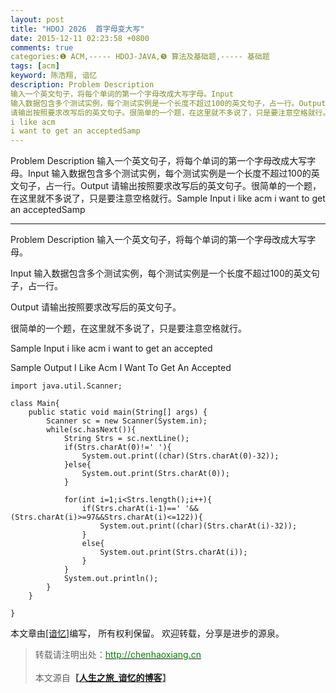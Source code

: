 ```yaml
---
layout: post
title: "HDOJ 2026  首字母变大写"
date: 2015-12-11 02:23:58 +0800
comments: true
categories:❶ ACM,----- HDOJ-JAVA,❺ 算法及基础题,----- 基础题
tags: [acm]
keyword: 陈浩翔, 谙忆
description: Problem Description 
输入一个英文句子，将每个单词的第一个字母改成大写字母。Input 
输入数据包含多个测试实例，每个测试实例是一个长度不超过100的英文句子，占一行。Output 
请输出按照要求改写后的英文句子。很简单的一个题，在这里就不多说了，只是要注意空格就行。Sample Input 
i like acm 
i want to get an acceptedSamp 
---
```



Problem Description 
输入一个英文句子，将每个单词的第一个字母改成大写字母。Input 
输入数据包含多个测试实例，每个测试实例是一个长度不超过100的英文句子，占一行。Output 
请输出按照要求改写后的英文句子。很简单的一个题，在这里就不多说了，只是要注意空格就行。Sample Input 
i like acm 
i want to get an acceptedSamp
<!-- more -->
----------

Problem Description
输入一个英文句子，将每个单词的第一个字母改成大写字母。

 

Input
输入数据包含多个测试实例，每个测试实例是一个长度不超过100的英文句子，占一行。

 

Output
请输出按照要求改写后的英文句子。

很简单的一个题，在这里就不多说了，只是要注意空格就行。
 

Sample Input
i like acm
i want to get an accepted
 

Sample Output
I Like Acm
I Want To Get An Accepted


```
import java.util.Scanner;

class Main{
    public static void main(String[] args) {
        Scanner sc = new Scanner(System.in);
        while(sc.hasNext()){
            String Strs = sc.nextLine();
            if(Strs.charAt(0)!=' '){
                System.out.print((char)(Strs.charAt(0)-32));
            }else{
                System.out.print(Strs.charAt(0));
            }
            
            for(int i=1;i<Strs.length();i++){
                if(Strs.charAt(i-1)==' '&&(Strs.charAt(i)>=97&&Strs.charAt(i)<=122)){
                    System.out.print((char)(Strs.charAt(i)-32));
                }
                else{
                    System.out.print(Strs.charAt(i));
                }
            }
            System.out.println();
        }
    }

}

```

本文章由<a href="http://chenhaoxiang.cn/">[谙忆]</a>编写， 所有权利保留。 
欢迎转载，分享是进步的源泉。
<blockquote cite='陈浩翔'>
<p background-color='#D3D3D3'>转载请注明出处：<a href='http://chenhaoxiang.cn'><font color="green">http://chenhaoxiang.cn</font></a><br><br>
本文源自<strong>【<a href='http://chenhaoxiang.cn' target='_blank'>人生之旅_谙忆的博客</a>】</strong></p>
</blockquote>
